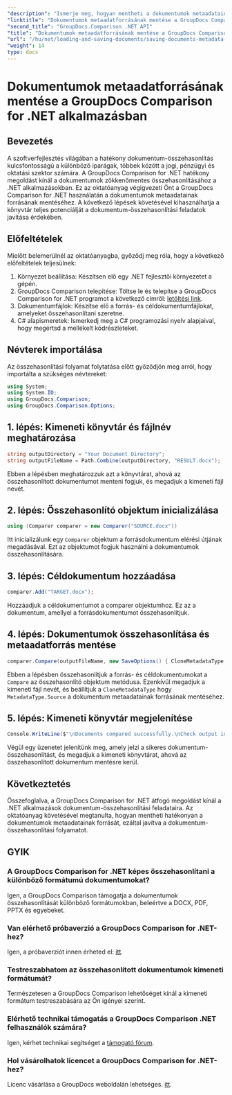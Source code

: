 ```yaml
---
"description": "Ismerje meg, hogyan mentheti a dokumentumok metaadatainak forrását a GroupDocs Comparison for .NET segítségével. Kövesse lépésről lépésre szóló útmutatónkat a zökkenőmentes dokumentum-összehasonlításhoz a .NET-ben."
"linktitle": "Dokumentumok metaadatforrásának mentése a GroupDocs Comparison for .NET alkalmazásban"
"second_title": "GroupDocs.Comparison .NET API"
"title": "Dokumentumok metaadatforrásának mentése a GroupDocs Comparison for .NET alkalmazásban"
"url": "/hu/net/loading-and-saving-documents/saving-documents-metadata-source/"
"weight": 14
type: docs
---
```

# Dokumentumok metaadatforrásának mentése a GroupDocs Comparison for .NET alkalmazásban

## Bevezetés
A szoftverfejlesztés világában a hatékony dokumentum-összehasonlítás kulcsfontosságú a különböző iparágak, többek között a jogi, pénzügyi és oktatási szektor számára. A GroupDocs Comparison for .NET hatékony megoldást kínál a dokumentumok zökkenőmentes összehasonlításához a .NET alkalmazásokban. Ez az oktatóanyag végigvezeti Önt a GroupDocs Comparison for .NET használatán a dokumentumok metaadatainak forrásának mentéséhez. A következő lépések követésével kihasználhatja a könyvtár teljes potenciálját a dokumentum-összehasonlítási feladatok javítása érdekében.
## Előfeltételek
Mielőtt belemerülnél az oktatóanyagba, győződj meg róla, hogy a következő előfeltételek teljesülnek:
1. Környezet beállítása: Készítsen elő egy .NET fejlesztői környezetet a gépén.
2. GroupDocs Comparison telepítése: Töltse le és telepítse a GroupDocs Comparison for .NET programot a következő címről: [letöltési link](https://releases.groupdocs.com/comparison/net/).
3. Dokumentumfájlok: Készítse elő a forrás- és céldokumentumfájlokat, amelyeket összehasonlítani szeretne.
4. C# alapismeretek: Ismerkedj meg a C# programozási nyelv alapjaival, hogy megértsd a mellékelt kódrészleteket.

## Névterek importálása
Az összehasonlítási folyamat folytatása előtt győződjön meg arról, hogy importálta a szükséges névtereket:
```csharp
using System;
using System.IO;
using GroupDocs.Comparison;
using GroupDocs.Comparison.Options;
```

## 1. lépés: Kimeneti könyvtár és fájlnév meghatározása
```csharp
string outputDirectory = "Your Document Directory";
string outputFileName = Path.Combine(outputDirectory, "RESULT.docx");
```
Ebben a lépésben meghatározzuk azt a könyvtárat, ahová az összehasonlított dokumentumot menteni fogjuk, és megadjuk a kimeneti fájl nevét.
## 2. lépés: Összehasonlító objektum inicializálása
```csharp
using (Comparer comparer = new Comparer("SOURCE.docx"))
```
Itt inicializálunk egy `Comparer` objektum a forrásdokumentum elérési útjának megadásával. Ezt az objektumot fogjuk használni a dokumentumok összehasonlítására.
## 3. lépés: Céldokumentum hozzáadása
```csharp
comparer.Add("TARGET.docx");
```
Hozzáadjuk a céldokumentumot a comparer objektumhoz. Ez az a dokumentum, amellyel a forrásdokumentumot összehasonlítjuk.
## 4. lépés: Dokumentumok összehasonlítása és metaadatforrás mentése
```csharp
comparer.Compare(outputFileName, new SaveOptions() { CloneMetadataType = MetadataType.Source });
```
Ebben a lépésben összehasonlítjuk a forrás- és céldokumentumokat a `Compare` az összehasonlító objektum metódusa. Ezenkívül megadjuk a kimeneti fájl nevét, és beállítjuk a `CloneMetadataType` hogy `MetadataType.Source` a dokumentum metaadatainak forrásának mentéséhez.
## 5. lépés: Kimeneti könyvtár megjelenítése
```csharp
Console.WriteLine($"\nDocuments compared successfully.\nCheck output in {outputDirectory}.");
```
Végül egy üzenetet jelenítünk meg, amely jelzi a sikeres dokumentum-összehasonlítást, és megadjuk a kimeneti könyvtárat, ahová az összehasonlított dokumentum mentésre kerül.

## Következtetés
Összefoglalva, a GroupDocs Comparison for .NET átfogó megoldást kínál a .NET alkalmazások dokumentum-összehasonlítási feladataira. Az oktatóanyag követésével megtanulta, hogyan mentheti hatékonyan a dokumentumok metaadatainak forrását, ezáltal javítva a dokumentum-összehasonlítási folyamatot.
## GYIK
### A GroupDocs Comparison for .NET képes összehasonlítani a különböző formátumú dokumentumokat?
Igen, a GroupDocs Comparison támogatja a dokumentumok összehasonlítását különböző formátumokban, beleértve a DOCX, PDF, PPTX és egyebeket.
### Van elérhető próbaverzió a GroupDocs Comparison for .NET-hez?
Igen, a próbaverziót innen érheted el: [itt](https://releases.groupdocs.com/).
### Testreszabhatom az összehasonlított dokumentumok kimeneti formátumát?
Természetesen a GroupDocs Comparison lehetőséget kínál a kimeneti formátum testreszabására az Ön igényei szerint.
### Elérhető technikai támogatás a GroupDocs Comparison .NET felhasználók számára?
Igen, kérhet technikai segítséget a [támogató fórum](https://forum.groupdocs.com/c/comparison/12).
### Hol vásárolhatok licencet a GroupDocs Comparison for .NET-hez?
Licenc vásárlása a GroupDocs weboldalán lehetséges. [itt](https://purchase.groupdocs.com/buy).